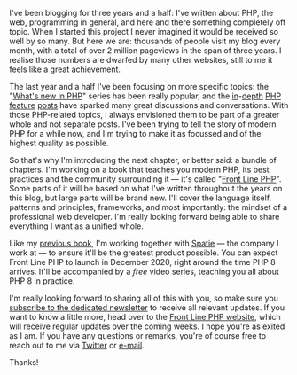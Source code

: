 I've been blogging for three years and a half: I've written about PHP, the web, programming in general, and here and there something completely off topic. When I started this project I never imagined it would be received so well by so many. But here we are: thousands of people visit my blog every month, with a total of over 2 million pageviews in the span of three years. I realise those numbers are dwarfed by many other websites, still to me it feels like a great achievement.

The last year and a half I've been focusing on more specific topics: the "[What's new in PHP](/blog/new-in-php-8)" series has been really popular, and the [in](/blog/attributes-in-php-8)-[depth](/blog/jit-in-real-life-web-applications) [PHP](/blog/constructor-promotion-in-php-8) [feature](/blog/php-8-named-arguments) [posts](/blog/php-8-match-or-switch) have sparked many great discussions and conversations. With those PHP-related topics, I always envisioned them to be part of a greater whole and not separate posts. I've been trying to tell the story of modern PHP for a while now, and I'm trying to make it as focussed and of the highest quality as possible.

So that's why I'm introducing the next chapter, or better said: a bundle of chapters. I'm working on a book that teaches you modern PHP, its best practices and the community surrounding it — it's called "[Front Line PHP](*https://front-line-php.com/)". Some parts of it will be based on what I've written throughout the years on this blog, but large parts will be brand new. I'll cover the language itself, patterns and principles, frameworks, and most importantly: the mindset of a professional web developer. I'm really looking forward being able to share everything I want as a unified whole.

Like my [previous book](*https://laravel-beyond-crud.com/), I'm working together with [Spatie](*https://spatie.be/) — the company I work at — to ensure it'll be the greatest product possible. You can expect Front Line PHP to launch in December 2020, right around the time PHP 8 arrives. It'll be accompanied by a _free_ video series, teaching you all about PHP 8 in practice. 

I'm really looking forward to sharing all of this with you, so make sure you [subscribe to the dedicated newsletter](*https://front-line-php.com/) to receive all relevant updates. If you want to know a little more, head over to the [Front Line PHP website](*https://front-line-php.com/), which will receive regular updates over the coming weeks. I hope you're as exited as I am. If you have any questions or remarks, you're of course free to reach out to me via [Twitter](*https://twitter.com/brendt_gd) or [e-mail](mailto:brendt@stitcher.io).

Thanks!
